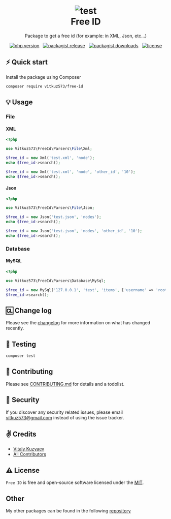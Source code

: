 <h1 align="center">
    <img alt="test" src="https://raw.githubusercontent.com/vitkuz573/free-id/main/.github/images/xml_parser.gif"/></br>
  Free ID
</h1>

<p align="center">Package to get a free id (for example: in XML, Json, etc...)</p>

<p align="center">
    <a href="https://php.net" target="_blank"><img src="https://img.shields.io/badge/PHP-8.0+-00ADD8?style=for-the-badge&logo=php" alt="php version"/></a>
    &nbsp;
    <a href="https://packagist.org/packages/vitkuz573/free-id" target="_blank"><img src="https://img.shields.io/packagist/v/vitkuz573/free-id?style=for-the-badge" alt="packagist release"/></a>
    &nbsp;
    <a href="https://packagist.org/packages/vitkuz573/free-id" target="_blank"><img src="https://img.shields.io/packagist/dt/vitkuz573/free-id?style=for-the-badge" alt="packagist downloads"/></a>
    &nbsp;
    <a href="https://github.com/vitkuz573/free-id/blob/main/LICENSE" target="_blank"><img src="https://img.shields.io/badge/license-mit-red?style=for-the-badge&logo=none" alt="license"/></a>
</p>

## ⚡️ Quick start

Install the package using Composer
```bash
composer require vitkuz573/free-id
```

##  💡 Usage

### File

#### XML
```php
<?php

use Vitkuz573\FreeId\Parsers\File\Xml;

$free_id = new Xml('test.xml', 'node');
echo $free_id->search();

$free_id = new Xml('test.xml', 'node', 'other_id', '10');
echo $free_id->search();
```

#### Json
```php
<?php

use Vitkuz573\FreeId\Parsers\File\Json;

$free_id = new Json('test.json', 'nodes');
echo $free_id->search();

$free_id = new Json('test.json', 'nodes', 'other_id', '10');
echo $free_id->search();
```

### Database

#### MySQL
```php
<?php

use Vitkuz573\FreeId\Parsers\Database\MySql;

$free_id = new MySql('127.0.0.1', 'test', 'items', ['username' => 'root', 'password' => '']);
$free_id->search();
```

## 🆑 Change log

Please see the [changelog](CHANGELOG.md) for more information on what has changed recently.

## 🚩 Testing

```bash
composer test
```

## 👋 Contributing

Please see [CONTRIBUTING.md](CONTRIBUTING.md) for details and a todolist.

## 🔐 Security

If you discover any security related issues, please email [vitkuz573@gmail.com](mailto:vitkuz573@gmail.com) instead of using the issue tracker.

## ✌️ Credits

- [Vitaly Kuzyaev][link-author]
- [All Contributors][link-contributors]

## ⚠️ License

`Free ID` is free and open-source software licensed under the [MIT](https://github.com/vitkuz573/free-id/blob/main/LICENSE).

## Other

My other packages can be found in the following [repository](https://github.com/vitkuz573/composer_packages)

[ico-version]: https://img.shields.io/packagist/v/vitkuz573/free-id.svg?style=flat-square
[ico-downloads]: https://img.shields.io/packagist/dt/vitkuz573/free-id.svg?style=flat-square

[link-packagist]: https://packagist.org/packages/vitkuz573/free-id
[link-downloads]: https://packagist.org/packages/vitkuz573/free-id
[link-author]: https://github.com/vitkuz573
[link-contributors]: ../../contributors
